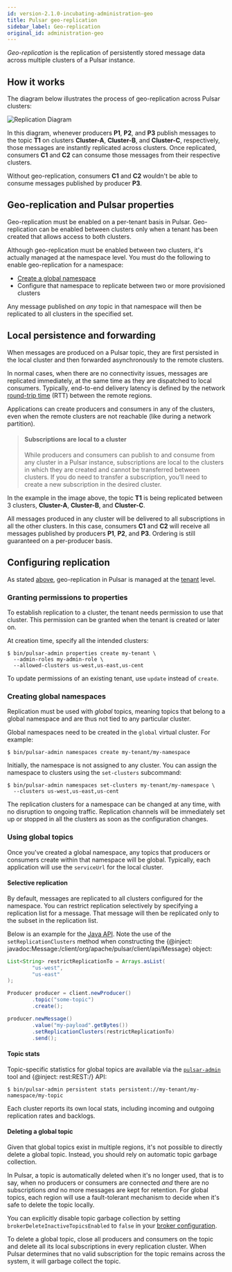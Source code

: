```yaml
---
id: version-2.1.0-incubating-administration-geo
title: Pulsar geo-replication
sidebar_label: Geo-replication
original_id: administration-geo
---
```


*Geo-replication* is the replication of persistently stored message data across multiple clusters of a Pulsar instance.

## How it works

The diagram below illustrates the process of geo-replication across Pulsar clusters:

![Replication Diagram](assets/geo-replication.png)

In this diagram, whenever producers **P1**, **P2**, and **P3** publish messages to the topic **T1** on clusters **Cluster-A**, **Cluster-B**, and **Cluster-C**, respectively, those messages are instantly replicated across clusters. Once replicated, consumers **C1** and **C2** can consume those messages from their respective clusters.

Without geo-replication, consumers **C1** and **C2** wouldn't be able to consume messages published by producer **P3**.

## Geo-replication and Pulsar properties

Geo-replication must be enabled on a per-tenant basis in Pulsar. Geo-replication can be enabled between clusters only when a tenant has been created that allows access to both clusters.

Although geo-replication must be enabled between two clusters, it's actually managed at the namespace level. You must do the following to enable geo-replication for a namespace:

* [Create a global namespace](#creating-global-namespaces)
* Configure that namespace to replicate between two or more provisioned clusters

Any message published on *any* topic in that namespace will then be replicated to all clusters in the specified set.

## Local persistence and forwarding

When messages are produced on a Pulsar topic, they are first persisted in the local cluster and then forwarded asynchronously to the remote clusters.

In normal cases, when there are no connectivity issues, messages are replicated immediately, at the same time as they are dispatched to local consumers. Typically, end-to-end delivery latency is defined by the network [round-trip time](https://en.wikipedia.org/wiki/Round-trip_delay_time) (RTT) between the remote regions.

Applications can create producers and consumers in any of the clusters, even when the remote clusters are not reachable (like during a network partition).

> #### Subscriptions are local to a cluster
> While producers and consumers can publish to and consume from any cluster in a Pulsar instance, subscriptions are local to the clusters in which they are created and cannot be transferred between clusters. If you do need to transfer a subscription, you’ll need to create a new subscription in the desired cluster.

In the example in the image above, the topic **T1** is being replicated between 3 clusters, **Cluster-A**, **Cluster-B**, and **Cluster-C**.

All messages produced in any cluster will be delivered to all subscriptions in all the other clusters. In this case, consumers **C1** and **C2** will receive all messages published by producers **P1**, **P2**, and **P3**. Ordering is still guaranteed on a per-producer basis.

## Configuring replication

As stated [above](#geo-replication-and-pulsar-properties), geo-replication in Pulsar is managed at the [tenant](reference-terminology.md#tenant) level.

### Granting permissions to properties

To establish replication to a cluster, the tenant needs permission to use that cluster. This permission can be granted when the tenant is created or later on.

At creation time, specify all the intended clusters:

```shell
$ bin/pulsar-admin properties create my-tenant \
  --admin-roles my-admin-role \
  --allowed-clusters us-west,us-east,us-cent
```

To update permissions of an existing tenant, use `update` instead of `create`.

### Creating global namespaces

Replication must be used with *global* topics, meaning topics that belong to a global namespace and are thus not tied to any particular cluster.

Global namespaces need to be created in the `global` virtual cluster. For example:

```shell
$ bin/pulsar-admin namespaces create my-tenant/my-namespace
```

Initially, the namespace is not assigned to any cluster. You can assign the namespace to clusters using the `set-clusters` subcommand:

```shell
$ bin/pulsar-admin namespaces set-clusters my-tenant/my-namespace \
  --clusters us-west,us-east,us-cent
```

The replication clusters for a namespace can be changed at any time, with no disruption to ongoing traffic. Replication channels will be immediately set up or stopped in all the clusters as soon as the configuration changes.

### Using global topics

Once you've created a global namespace, any topics that producers or consumers create within that namespace will be global. Typically, each application will use the `serviceUrl` for the local cluster.

#### Selective replication

By default, messages are replicated to all clusters configured for the namespace. You can restrict replication selectively by specifying a replication list for a message. That message will then be replicated only to the subset in the replication list.

Below is an example for the [Java API](client-libraries-java.md). Note the use of the `setReplicationClusters` method when constructing the {@inject: javadoc:Message:/client/org/apache/pulsar/client/api/Message} object:

```java
List<String> restrictReplicationTo = Arrays.asList(
        "us-west",
        "us-east"
);

Producer producer = client.newProducer()
        .topic("some-topic")
        .create();

producer.newMessage()
        .value("my-payload".getBytes())
        .setReplicationClusters(restrictReplicationTo)
        .send();
```

#### Topic stats

Topic-specific statistics for global topics are available via the [`pulsar-admin`](reference-pulsar-admin.md) tool and {@inject: rest:REST:/} API:

```shell
$ bin/pulsar-admin persistent stats persistent://my-tenant/my-namespace/my-topic
```

Each cluster reports its own local stats, including incoming and outgoing replication rates and backlogs.

#### Deleting a global topic

Given that global topics exist in multiple regions, it's not possible to directly delete a global topic. Instead, you should rely on automatic topic garbage collection.

In Pulsar, a topic is automatically deleted when it's no longer used, that is to say, when no producers or consumers are connected *and* there are no subscriptions *and* no more messages are kept for retention. For global topics, each region will use a fault-tolerant mechanism to decide when it's safe to delete the topic locally.

You can explicitly disable topic garbage collection by setting `brokerDeleteInactiveTopicsEnabled` to `false` in your [broker configuration](reference-configuration#broker).

To delete a global topic, close all producers and consumers on the topic and delete all its local subscriptions in every replication cluster. When Pulsar determines that no valid subscription for the topic remains across the system, it will garbage collect the topic.
